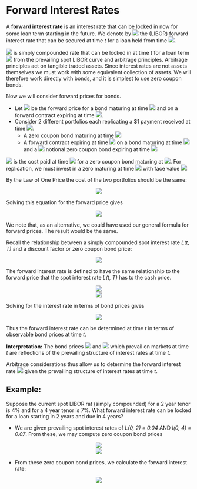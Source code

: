 # Forward Interest Rates
A __forward interest rate__ is an interest rate that can be locked in now for some loan term starting in the future. We denote by <img src="https://render.githubusercontent.com/render/math?math=L(t, T_1, T_2)"> the (LIBOR) forward interest rate that can be secured at time _t_ for a loan held from time <img src="https://render.githubusercontent.com/render/math?math=T_1\:\:to\:\:time\:\:T_2">. 

<img src="https://render.githubusercontent.com/render/math?math=L(t, T_1, T_2)"> is simply compounded rate that can be locked in at time _t_ for a loan term <img src="https://render.githubusercontent.com/render/math?math=T_1\:\:to\:\:T_2"> from the prevailing spot LIBOR curve and arbitrage principles. Arbitrage principles act on tangible traded assets. Since interest rates are not assets themselves we must work with some equivalent collection of assets. We will therefore work directly with bonds, and it is simplest to use zero coupon bonds.

Now we will consider forward prices for bonds.
- Let <img src="https://render.githubusercontent.com/render/math?math=P(t, T_1, T_2)"> be the forward price for a bond maturing at time <img src="https://render.githubusercontent.com/render/math?math=T_2"> and on a forward contract expiring at time <img src="https://render.githubusercontent.com/render/math?math=T_1 \lt T_2">.
- Consider 2 different portfolios each replicating a $1 payment received at time <img src="https://render.githubusercontent.com/render/math?math=T_2">:
  - A zero coupon bond maturing at time <img src="https://render.githubusercontent.com/render/math?math=T_2">
  - A forward contract expiring at time <img src="https://render.githubusercontent.com/render/math?math=T_1"> on a bond maturing at time <img src="https://render.githubusercontent.com/render/math?math=_2"> and a <img src="https://render.githubusercontent.com/render/math?math=P(t, T_1, T_2)"> notional zero coupon bond expiring at time <img src="https://render.githubusercontent.com/render/math?math=T_1">

<img src="https://render.githubusercontent.com/render/math?math=P(t, T_1, T_2)"> is the cost paid at time <img src="https://render.githubusercontent.com/render/math?math=T_1"> for a zero coupon bond maturing at <img src="https://render.githubusercontent.com/render/math?math=T_2">. For replication, we must invest in a zero maturing at time <img src="https://render.githubusercontent.com/render/math?math=T_1"> with face value <img src="https://render.githubusercontent.com/render/math?math=P(t, T_1, T_2)">

By the Law of One Price the cost of the two portfolios should be the same:

<p align="center">
<img src="https://render.githubusercontent.com/render/math?math=P(t, T_1)P(t,T_1, T_2) = P(t, T_2)">
</p>

Solving this equation for the forward price gives

<p align="center">
<img src="https://render.githubusercontent.com/render/math?math=P(t,T_1, T_2) = \frac{P(t, T_2)}{P(t, T_1)}">
</p>

We note that, as an alternative, we could have used our general formula for forward prices. The result would be the same.

Recall the relationship between a simply compounded spot interest rate _L(t, T)_ and a discount factor or zero coupon bond price:

<p align="center">
<img src="https://render.githubusercontent.com/render/math?math=P(t, T) = \frac{1}{1 %2B (T-t)L(t, T)}">
</p>

The forward interest rate is defined to have the same relationship to the forward price that the spot interest rate _L(t, T)_ has to the cash price.

<p align="center">
<img src="https://render.githubusercontent.com/render/math?math=Forward \:\:Price = \frac{1}{1 %2B (T_2 - T_1)L(t, T_1, T_2)}"><br>
  <img src="https://render.githubusercontent.com/render/math?math=\Longarrowright \frac{P(t, T_2)}{P(t, T_1)} = \frac{1}{1 %2B (T_2 - T_1)L(t, T_1, T_2)}">
</p>

Solving for the interest rate in terms of bond prices gives

<p align="center">
  <img src="https://render.githubusercontent.com/render/math?math=L(t, T_1, T_2) = \frac{P(t, T_1) - P(t, T_2)}{(T_2 - T_1)P(t, T_2)}">
</p>

Thus the forward interest rate can be determined at time _t_ in terms of observable bond prices at time _t_.

__Interpretation:__ The bond prices  <img src="https://render.githubusercontent.com/render/math?math=P(t, T_1)"> and  <img src="https://render.githubusercontent.com/render/math?math=P(t, T_2)"> which prevail on markets at time _t_ are reflections of the prevailing structure of interest rates at time _t_.

Arbitrage considerations thus allow us to determine the forward interest rate  <img src="https://render.githubusercontent.com/render/math?math=F(t, T_1, T_2)"> given the prevailing structure of interest rates at time _t_.

## Example:
Suppose the current spot LIBOR rat (simply compounded) for a 2 year tenor is 4% and for a 4 year tenor is 7%. What forward interest rate can be locked for a loan starting in 2 years and due in 4 years?

 - We are given prevailing spot interest rates of _L(0, 2) = 0.04_ AND _l(0, 4) = 0.07_. From these, we may compute zero coupon bond prices 

<p align="center">
<img src="https://render.githubusercontent.com/render/math?math=P(0, 2) = \frac{1}{1 %2B 2L(0,2)} = \frac{1}{1 %2B 2(0.04)} = 0.9259"><br>
  <img src="https://render.githubusercontent.com/render/math?math=P(0, 2) = \frac{1}{1 %2B 4L(0,2)} = \frac{1}{1 %2B 4(0.04)} = 0.7813"><br>
</p>

- From these zero coupon bond prices, we calculate the forward interest rate:

<p align="center">
<img src="https://render.githubusercontent.com/render/math?math=L(0, 2, 4) = \frac{P(0,2) - P(0, 4)}{2P(0,4)} = \frac{(0.9259 - 0.7813)}{2(0.7813)} = 0.0925">
</p>


